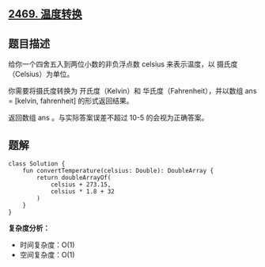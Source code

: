 ## [2469. 温度转换](https://leetcode.cn/problems/convert-the-temperature/description/)

## 题目描述

给你一个四舍五入到两位小数的非负浮点数 celsius 来表示温度，以 摄氏度（Celsius）为单位。

你需要将摄氏度转换为 开氏度（Kelvin）和 华氏度（Fahrenheit），并以数组 ans = [kelvin, fahrenheit] 的形式返回结果。

返回数组 ans 。与实际答案误差不超过 10-5 的会视为正确答案。

## 题解
 
```
class Solution {
    fun convertTemperature(celsius: Double): DoubleArray {
        return doubleArrayOf(
            celsius + 273.15,
            celsius * 1.8 + 32
        )
    }
}
```

**复杂度分析：**

- 时间复杂度：O(1)
- 空间复杂度：O(1) 
